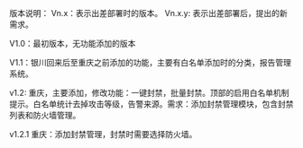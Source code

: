 版本说明：
Vn.x：表示出差部署时的版本。
Vn.x.y: 表示出差部署后，提出的新需求。

V1.0：最初版本，无功能添加的版本

V1.1：银川回来后至重庆之前添加的功能，主要有白名单添加时的分类，报告管理系统。

v1.2: 重庆，主要添加，修改功能：一键封禁，批量封禁。顶部的启用白名单机制提示。白名单统计去掉攻击等级，告警来源。需求：添加封禁管理模块，包含封禁列表和防火墙管理。

v1.2.1 重庆：添加封禁管理，封禁时需要选择防火墙。

